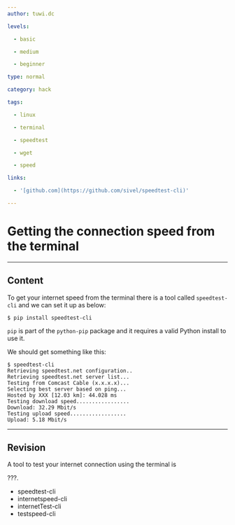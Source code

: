 ```yaml
---
author: tuwi.dc

levels:

  - basic

  - medium

  - beginner

type: normal

category: hack

tags:

  - linux

  - terminal

  - speedtest

  - wget

  - speed

links:

  - '[github.com](https://github.com/sivel/speedtest-cli)'

---
```


# Getting the connection speed from the terminal

---
## Content

To get your internet speed from the terminal there is a tool called `speedtest-cli`
and we can set it up as below:
```
$ pip install speedtest-cli
```
`pip` is part of the `python-pip` package and it requires a valid Python install to use it.

We should get something like this:
```
$ speedtest-cli
Retrieving speedtest.net configuration..
Retrieving speedtest.net server list...
Testing from Comcast Cable (x.x.x.x)...
Selecting best server based on ping...
Hosted by XXX [12.03 km]: 44.028 ms
Testing download speed.................
Download: 32.29 Mbit/s
Testing upload speed..................
Upload: 5.18 Mbit/s
```

---
## Revision

A tool to test your internet connection using the terminal is 

???.

* speedtest-cli
* internetspeed-cli
* internetTest-cli
* testspeed-cli

